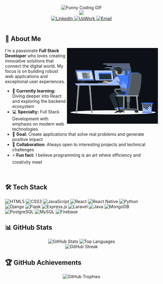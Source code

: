 <div align="center">
    <img src="https://i.gifer.com/2Qv5.gif" alt="Funny Coding GIF" width="170" height="170">
</div>

<div align="center">
    <a href="https://github.com/DenverCoder1/readme-typing-svg">
        <img src="https://readme-typing-svg.herokuapp.com?lines=Computer+Science+Student;Full+Stack+Web+Developer;Always%20learning%20new%20things&center=true&width=500&height=50&size=32">
    </a>
</div>

<div align="center">
    <a href="https://www.linkedin.com/in/john-henry-chavarria-zurita-787343289">
        <img src="https://img.shields.io/badge/LinkedIn-0077b5?style=for-the-badge&logo=linkedin&logoColor=white" alt="LinkedIn" />
    </a>
    <a href="#">
        <img src="https://img.shields.io/badge/Upwork-494949?style=for-the-badge&logo=upwork&logoColor=white" alt="UpWork" />
    </a>
    <a href="mailto:jonhh.0023@gmail.com">
        <img src="https://img.shields.io/badge/Email-D14836?style=for-the-badge&logo=gmail&logoColor=white" alt="Email" />
    </a>
</div>

<br>

## 🚀 About Me

<p>
    <img align="right" height="250" width="300" src="https://raw.githubusercontent.com/SubhadeepZilong/SubhadeepZilong/main/icons/animation_500_kxa883sd.gif" alt="Coding Animation" />
</p>

I'm a passionate **Full Stack Developer** who loves creating innovative solutions that connect the digital world. My focus is on building robust web applications and exceptional user experiences.

- 🌱 **Currently learning:** Diving deeper into React and exploring the backend ecosystem
- 💻 **Specialty:** Full Stack Development with emphasis on modern web technologies
- 🎯 **Goal:** Create applications that solve real problems and generate positive impact
- 🤝 **Collaboration:** Always open to interesting projects and technical challenges
- ⚡ **Fun fact:** I believe programming is an art where efficiency and creativity meet

<br clear="right"/>

## 🛠️ Tech Stack

![HTML5](https://img.shields.io/badge/html5-%23E34F26.svg?style=for-the-badge&logo=html5&logoColor=white)
![CSS3](https://img.shields.io/badge/css3-%231572B6.svg?style=for-the-badge&logo=css3&logoColor=white)
![JavaScript](https://img.shields.io/badge/javascript-%23323330.svg?style=for-the-badge&logo=javascript&logoColor=%23F7DF1E)
![React](https://img.shields.io/badge/react-%2320232a.svg?style=for-the-badge&logo=react&logoColor=%2361DAFB)
![React Native](https://img.shields.io/badge/react--native-%2320232a.svg?style=for-the-badge&logo=react&logoColor=%2361DAFB)
![Python](https://img.shields.io/badge/python-%2314354C.svg?style=for-the-badge&logo=python&logoColor=white)
![Django](https://img.shields.io/badge/django-%23092E20.svg?style=for-the-badge&logo=django&logoColor=white)
![Flask](https://img.shields.io/badge/flask-%23000.svg?style=for-the-badge&logo=flask&logoColor=white)
![Express.js](https://img.shields.io/badge/express.js-%23404d59.svg?style=for-the-badge&logo=express&logoColor=white)
![Laravel](https://img.shields.io/badge/laravel-%23FF2D20.svg?style=for-the-badge&logo=laravel&logoColor=white)
![Java](https://img.shields.io/badge/Java-%23ED8B00.svg?style=for-the-badge&logo=java&logoColor=white)
![MongoDB](https://img.shields.io/badge/MongoDB-%234ea94b.svg?style=for-the-badge&logo=mongodb&logoColor=white)
![PostgreSQL](https://img.shields.io/badge/PostgreSQL-%23336791.svg?style=for-the-badge&logo=postgresql&logoColor=white)
![MySQL](https://img.shields.io/badge/mysql-%2300f.svg?style=for-the-badge&logo=mysql&logoColor=white)
![Firebase](https://img.shields.io/badge/firebase-%23039BE5.svg?style=for-the-badge&logo=firebase&logoColor=white)

## 📊 GitHub Stats

<div align="center">
    <img height="180em" src="https://github-readme-stats-eight-theta.vercel.app/api?username=link200309&show_icons=true&theme=algolia&include_all_commits=true&count_private=true&hide_border=true" alt="GitHub Stats">
    <img height="180em" src="https://github-readme-stats-eight-theta.vercel.app/api/top-langs/?username=link200309&layout=compact&langs_count=8&theme=algolia&hide_border=true" alt="Top Languages">
</div>

<div align="center">
    <img src="https://github-readme-streak-stats.herokuapp.com/?user=link200309&theme=algolia&hide_border=true" alt="GitHub Streak"/>
</div>

## 🏆 GitHub Achievements

<div align="center">
    <img src="https://github-profile-trophy.vercel.app/?username=link200309&theme=algolia&no-frame=true&no-bg=true&margin-w=4" alt="GitHub Trophies"/>
</div>
